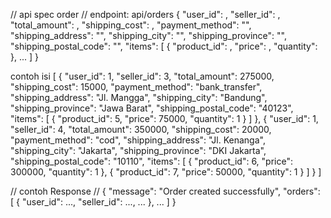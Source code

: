// api spec order
// endpoint: api/orders
{
  "user_id": <integer>,
  "seller_id": <integer>,
  "total_amount": <integer>,
  "shipping_cost": <integer>,
  "payment_method": "<string>",
  "shipping_address": "<string>",
  "shipping_city": "<string>",
  "shipping_province": "<string>",
  "shipping_postal_code": "<string>",
  "items": [
    {
      "product_id": <integer>,
      "price": <integer>,
      "quantity": <integer>
    },
    ...
  ]
}

contoh isi
[
  {
    "user_id": 1,
    "seller_id": 3,
    "total_amount": 275000,
    "shipping_cost": 15000,
    "payment_method": "bank_transfer",
    "shipping_address": "Jl. Mangga",
    "shipping_city": "Bandung",
    "shipping_province": "Jawa Barat",
    "shipping_postal_code": "40123",
    "items": [
      {
        "product_id": 5,
        "price": 75000,
        "quantity": 1
      }
    ]
  },
  {
    "user_id": 1,
    "seller_id": 4,
    "total_amount": 350000,
    "shipping_cost": 20000,
    "payment_method": "cod",
    "shipping_address": "Jl. Kenanga",
    "shipping_city": "Jakarta",
    "shipping_province": "DKI Jakarta",
    "shipping_postal_code": "10110",
    "items": [
      {
        "product_id": 6,
        "price": 300000,
        "quantity": 1
      },
      {
        "product_id": 7,
        "price": 50000,
        "quantity": 1
      }
    ]
  }
]


// contoh Response
//
{
  "message": "Order created successfully",
  "orders": [
    {
      "user_id": ...,
      "seller_id": ...,
      ...
    },
    ...
  ]
}
